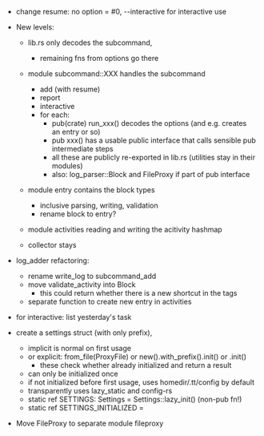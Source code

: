 * change resume: no option = #0, --interactive for interactive use
* New levels:
  - lib.rs only decodes the subcommand, 
    - remaining fns from options go there
  - module subcommand::XXX handles the subcommand
    + add (with resume)
    + report
    + interactive
    + for each:
      + pub(crate) run_xxx() decodes the options (and e.g. creates an entry or so)
      + pub xxx() has a usable public interface that calls sensible pub intermediate steps
      + all these are publicly re-exported in lib.rs (utilities stay in their modules)
      + also: log_parser::Block and FileProxy if part of pub interface
        
  - module entry contains the block types
    - inclusive parsing, writing, validation
    - rename block to entry?
  - module activities reading and writing the acitivity hashmap
  - collector stays

 * log_adder refactoring:
   - rename write_log to subcommand_add
   - move validate_activity into Block
     - this could return whether there is a new shortcut in the tags
   - separate function to create new entry in activities
* for interactive: list yesterday's task
* create a settings struct (with only prefix),
    - implicit is normal on first usage
    - or explicit: from_file(ProxyFile) or new().with_prefix().init() or .init()
      - these check whether already initialized and return a result  
    - can only be initialized once
    - if not initialized before first usage, uses homedir/.tt/config by default  
    - transparently uses lazy_static and config-rs
    - static ref SETTINGS: Settings = Settings::lazy_init() (non-pub fn!)
    - static ref SETTINGS_INITIALIZED = 

* Move FileProxy to separate module fileproxy
